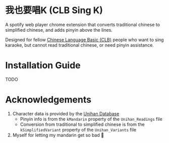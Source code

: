 # 我也要唱K (CLB Sing K)

A spotify web player chrome extension that converts traditional chinese to simplified chinese, and adds pinyin above the lines.

Designed for fellow [Chinese Language Basic (CLB)](https://www.languagecouncils.sg/mandarin/en/learning-resources/singaporean-mandarin-database/terms/chinese-language-b-syllabus) people who want to sing karaoke, but cannot read traditional chinese, or need pinyin assistance.

# Installation Guide

TODO

# Acknowledgements

1. Character data is provided by the [Unihan Database](https://www.unicode.org/charts/unihan.html)
    - Pinyin info is from the `kMandarin` property of the `Unihan_Readings` file
    - Conversion from traditional to simplified chinese is from the `kSimplifiedVariant` property of the `Unihan_Variants` file
2. Myself for letting my mandarin get so bad 😬
